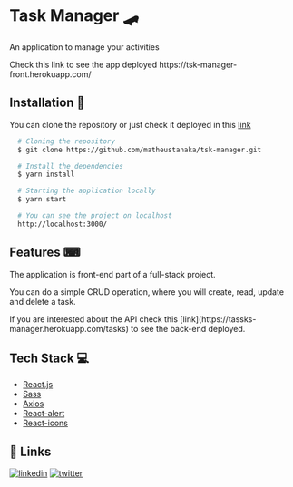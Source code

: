 # Task Manager 🛹

<p>An application to manage your activities</p>
<p> Check this link to see the app deployed https://tsk-manager-front.herokuapp.com/ </p>

## Installation 🚀

You can clone the repository or just check it deployed in this
[link](https://tsk-manager-front.herokuapp.com/)

```bash
  # Cloning the repository
  $ git clone https://github.com/matheustanaka/tsk-manager.git

  # Install the dependencies
  $ yarn install

  # Starting the application locally
  $ yarn start

  # You can see the project on localhost
  http://localhost:3000/
```

## Features ⌨

<p>The application is front-end part of a full-stack project.</p>
<p>You can do a simple CRUD operation, where you will create, read, update and delete a task.</p>
<p>If you are interested about the API check this [link](https://tassks-manager.herokuapp.com/tasks) to see the back-end deployed.</p>

## Tech Stack 💻

- [React.js](https://reactjs.org/)
- [Sass](https://sass-lang.com/)
- [Axios](https://github.com/axios/axios)
- [React-alert](https://www.npmjs.com/package/react-alert)
- [React-icons](https://react-icons.github.io/react-icons/)

## 🔗 Links

[![linkedin](https://img.shields.io/badge/linkedin-0A66C2?style=for-the-badge&logo=linkedin&logoColor=white)](https://www.linkedin.com/in/matheus-tanaka-42a833186/)
[![twitter](https://img.shields.io/badge/twitter-1DA1F2?style=for-the-badge&logo=twitter&logoColor=white)](https://twitter.com/matheus__tanaka)
